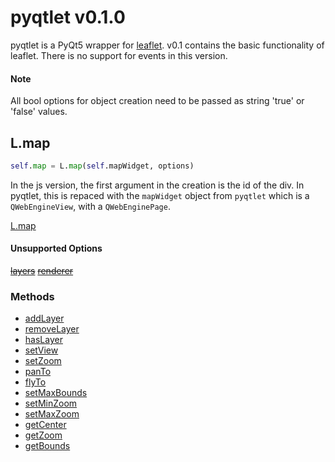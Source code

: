 # pyqtlet v0.1.0
pyqtlet is a PyQt5 wrapper for [leaflet](leafletjs.com). v0.1 contains the basic functionality of leaflet. There is no support for events in this version.

#### Note
All bool options for object creation need to be passed as string 'true' or 'false' values.

## L.map
```python
self.map = L.map(self.mapWidget, options)
```
In the js version, the first argument in the creation is the id of the div. In pyqtlet, this is repaced with the `mapWidget` object from `pyqtlet` which is a `QWebEngineView`, with a `QWebEnginePage`.

[L.map](http://leafletjs.com/reference-1.3.0.html#map-factory)

#### Unsupported Options
~~[layers](http://leafletjs.com/reference-1.3.0.html#map-layers)~~
~~[renderer](http://leafletjs.com/reference-1.3.0.html#map-layers)~~

### Methods
- [addLayer](http://leafletjs.com/reference-1.3.0.html#map-addlayer)
- [removeLayer](http://leafletjs.com/reference-1.3.0.html#map-removelayer)
- [hasLayer](http://leafletjs.com/reference-1.3.0.html#map-haslayer)
- [setView](http://leafletjs.com/reference-1.3.0.html#map-setview)
- [setZoom](http://leafletjs.com/reference-1.3.0.html#map-setzoom)
- [panTo](http://leafletjs.com/reference-1.3.0.html#map-panto)
- [flyTo](http://leafletjs.com/reference-1.3.0.html#map-flyto)
- [setMaxBounds](http://leafletjs.com/reference-1.3.0.html#map-setmaxbounds)
- [setMinZoom](http://leafletjs.com/reference-1.3.0.html#map-setminzoom)
- [setMaxZoom](http://leafletjs.com/reference-1.3.0.html#map-setmaxzoom)
- [getCenter](http://leafletjs.com/reference-1.3.0.html#map-getcenter)
- [getZoom](http://leafletjs.com/reference-1.3.0.html#map-getzoom)
- [getBounds](http://leafletjs.com/reference-1.3.0.html#map-getBounds)
